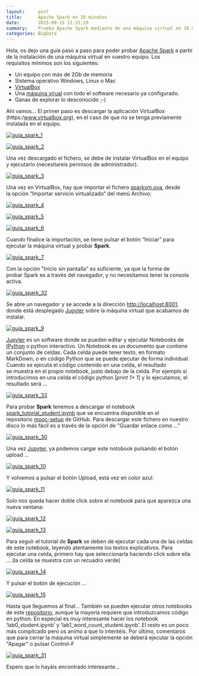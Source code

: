 ```yaml
---
layout:     post
title:      Apache Spark en 10 minutos 
date:       2015-09-15 11:21:29
summary:    Prueba Apache Spark mediante de una máquina virtual en 10 minutos
categories: BigData
---
```


Hola, os dejo una guía paso a paso para poder probar [Apache Spark](http://spark.apache.org/) a partir de la instalación de una máquina virtual en vuestro equipo. Los requisitos mínimos son los siguientes:

*   Un equipo con más de 2Gb de memoria
*   Sistema operativo Windows, Linux o Mac
*   [VirtualBox](https://www.virtualbox.org/)
*   Una [máquina virual](https://goo.gl/B0SxcO) con todo el software necesario ya configurado.
*   Ganas de explorar lo desconocido ;-)

Ahí vamos... El primer paso es descargar la aplicación VirtualBox (https:/www.virtualbox.org), en el caso de que no se tenga previamente instalada en el equipo.

[![guia_spark_1](http://shirup.com/wp-content/uploads/2015/09/guia_spark_1-300x216.png)](http://shirup.com/wp-content/uploads/2015/09/guia_spark_1.png) 

[![guia_spark_2](http://shirup.com/wp-content/uploads/2015/09/guia_spark_2-300x217.png)](http://shirup.com/wp-content/uploads/2015/09/guia_spark_2.png)

Una vez descargado el fichero, se debe de instalar VirtualBox en el equipo y ejecutarlo (necesitareis permisos de administrador).

[![guia_spark_3](http://shirup.com/wp-content/uploads/2015/09/guia_spark_3-300x227.png)](http://shirup.com/wp-content/uploads/2015/09/guia_spark_3.png)

Una vez en VirtualBox, hay que importar el fichero [sparkvm.ova](https://goo.gl/B0SxcO), desde la opción “Importar servicio virtualizado” del menú Archivo: 

[![guia_spark_4](http://shirup.com/wp-content/uploads/2015/09/guia_spark_4-300x225.png)](http://shirup.com/wp-content/uploads/2015/09/guia_spark_4.png)

[![guia_spark_5](http://shirup.com/wp-content/uploads/2015/09/guia_spark_5-300x223.png)](http://shirup.com/wp-content/uploads/2015/09/guia_spark_5.png) 

[![guia_spark_6](http://shirup.com/wp-content/uploads/2015/09/guia_spark_6-300x240.png)](http://shirup.com/wp-content/uploads/2015/09/guia_spark_6.png)

Cuando finalice la importación, se tiene pulsar el botón “Iniciar” para ejecutar la máquina virtual y probar **Spark**. 

[![guia_spark_7](http://shirup.com/wp-content/uploads/2015/09/guia_spark_7-300x162.png)](http://shirup.com/wp-content/uploads/2015/09/guia_spark_7.png)

Con la opción "Inicio sin pantalla" es suficiente, ya que la forma de probar Spark es a través del navegador, y no necesitamos tener la consola activa. 

[![guia_spark_32](http://shirup.com/wp-content/uploads/2015/09/guia_spark_32-300x163.png)](http://shirup.com/wp-content/uploads/2015/09/guia_spark_32.png)

Se abre un navegador y se accede a la dirección [http://localhost:8001](http://localhost:8001), donde está desplegado [Jupyter](http://jupyter.org/) sobre la máquina virtual que acabamos de instalar. 

[![guia_spark_9](http://shirup.com/wp-content/uploads/2015/09/guia_spark_9-300x230.png)](http://shirup.com/wp-content/uploads/2015/09/guia_spark_9.png)

[Jupyter](http://jupyter.org/) es un software donde se pueden editar y ejecutar Notebooks de [IPython](https://en.wikipedia.org/wiki/IPython) o python interactivo. Un Notebook es un documento que contiene un conjunto de celdas. Cada celda puede tener texto, en formato MarkDown, o en código Python que se puede ejecutar de forma individual. Cuando se ejecuta el código contenido en una celda, el resultado se muestra en el propio notebook, justo debajo de la celda. Por ejemplo si introducimos en una celda el código python [_print 1+ 1_] y lo ejecutamos, el resultado será ... 

[![guia_spark_33](http://shirup.com/wp-content/uploads/2015/09/guia_spark_33-300x52.png)](http://shirup.com/wp-content/uploads/2015/09/guia_spark_33.png) 

Para probar **Spark** tenemos a descargar el notebook [spark_tutorial_student.ipynb](https://github.com/spark-mooc/mooc-setup/blob/master/spark_tutorial_student.ipynb) que se encuentra disponible en el repositorio [mooc-setup](https://github.com/spark-mooc/mooc-setup) de GitHub. Para descargar este fichero en nuestro disco lo más fácil es a través de la opción de "Guardar enlace como ..."

[![guia_spark_30](http://shirup.com/wp-content/uploads/2015/09/guia_spark_30-300x155.png)](http://shirup.com/wp-content/uploads/2015/09/guia_spark_30.png)

Una vez [Jupyter](http://localhost:8001), ya podemos cargar este notobook pulsando el botón upload ... 

[![guia_spark_10](http://shirup.com/wp-content/uploads/2015/09/guia_spark_10-300x233.png)](http://shirup.com/wp-content/uploads/2015/09/guia_spark_10.png)

Y volvemos a pulsar el botón Upload, está vez en color azul:

[![guia_spark_11](http://shirup.com/wp-content/uploads/2015/09/guia_spark_11-300x231.png)](http://shirup.com/wp-content/uploads/2015/09/guia_spark_11.png)

Solo nos queda hacer doble click sobre el notebook para que aparezca una nueva ventana: 

[![guia_spark_12](http://shirup.com/wp-content/uploads/2015/09/guia_spark_12-300x230.png)](http://shirup.com/wp-content/uploads/2015/09/guia_spark_12.png) 

[![guia_spark_13](http://shirup.com/wp-content/uploads/2015/09/guia_spark_13-300x232.png)](http://shirup.com/wp-content/uploads/2015/09/guia_spark_13.png) 

Para seguir el tutorial de **Spark** se deben de ejecutar cada una de las celdas de este notebook, leyendo atentamente los textos explicativos. Para ejecutar una celda, primero hay que seleccionarla haciendo click sobre ella … (la celda se muestra con un recuadro verde)

[![guia_spark_14](http://shirup.com/wp-content/uploads/2015/09/guia_spark_14-300x233.png)](http://shirup.com/wp-content/uploads/2015/09/guia_spark_14.png)

Y pulsar el botón de ejecución ...

[![guia_spark_15](http://shirup.com/wp-content/uploads/2015/09/guia_spark_15-300x231.png)](http://shirup.com/wp-content/uploads/2015/09/guia_spark_15.png)  

Hasta que lleguemos al final... También se pueden ejecutar otros notebooks de este [repositorio](https://github.com/spark-mooc/mooc-setup), aunque la mayoría requiere que introduzcamos código en python. En especial es muy interesante hacer los notebook ‘lab0_student.ipynb’ y ‘lab1_word_count_student.ipynb’. El resto es un poco más complicado pero os animo a que lo intentéis. Por último, comentaros que para cerrar la máquina virtual simplemente se deberá ejecutar la opción "Apagar" o pulsar Control-F

[![guia_spark_31](http://shirup.com/wp-content/uploads/2015/09/guia_spark_31-300x164.png)](http://shirup.com/wp-content/uploads/2015/09/guia_spark_31.png)

Espero que lo hayáis encontrado interesante...
